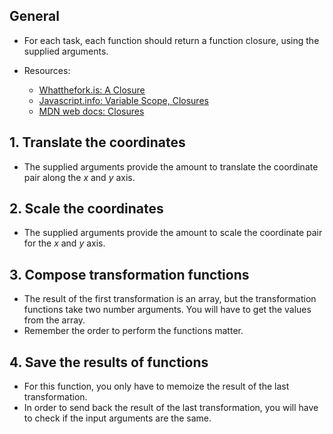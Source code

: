 ## General

- For each task, each function should return a function closure, using the supplied arguments.

- Resources:
  - [Whatthefork.is: A Closure][what-the-fork-is-a-closure]
  - [Javascript.info: Variable Scope, Closures][javascript-info-scope-closure]
  - [MDN web docs: Closures][mdn-closures]

## 1. Translate the coordinates

- The supplied arguments provide the amount to translate the coordinate pair along the _x_ and _y_ axis.

## 2. Scale the coordinates

- The supplied arguments provide the amount to scale the coordinate pair for the _x_ and _y_ axis.

## 3. Compose transformation functions

- The result of the first transformation is an array, but the transformation functions take two number arguments. You will have to get the values from the array.
- Remember the order to perform the functions matter.

## 4. Save the results of functions

- For this function, you only have to memoize the result of the last transformation.
- In order to send back the result of the last transformation, you will have to check if the input arguments are the same.

[javascript-info-scope-closure]: https://javascript.info/closure
[mdn-closures]: https://developer.mozilla.org/en-US/docs/Web/JavaScript/Closures
[what-the-fork-is-a-closure]: https://whatthefork.is/closure
